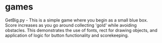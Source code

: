 # games

GetBig.py - 
This is a simple game where you begin as a small blue box. Score increases as you go around collecting 'gold' while avoiding obstacles.
This demonstrates the use of fonts, rect for drawing objects, and application of logic for button functionality and scorekeeping.
